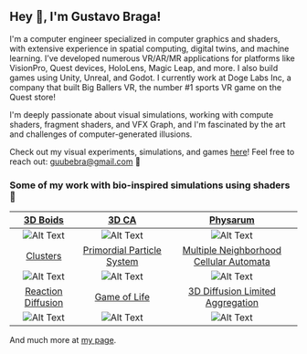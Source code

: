 ## Hey 👋, I'm Gustavo Braga!

I'm a computer engineer specialized in computer graphics and shaders, with extensive experience in spatial computing, digital twins, and machine learning. I’ve developed numerous VR/AR/MR applications for platforms like VisionPro, Quest devices, HoloLens, Magic Leap, and more. I also build games using Unity, Unreal, and Godot. I currently work at Doge Labs Inc, a company that built Big Ballers VR, the number #1 sports VR game on the Quest store!

I'm deeply passionate about visual simulations, working with compute shaders, fragment shaders, and VFX Graph, and I'm fascinated by the art and challenges of computer-generated illusions.

Check out my visual experiments, simulations, and games [here](https://gubebra.itch.io/)! Feel free to reach out: guubebra@gmail.com 📧

<!-- <a href="https://github.com/Gustavobb/github-readme-stats"><img align="center" src="https://github-readme-stats.vercel.app/api?username=Gustavobb&show_icons=true&include_all_commits=true&count_private=true&theme=react&hide_border=true&bg_color=1F222E&title_color=F85D7F&icon_color=F8D866" height="192px" alt="gustavobb github stats" /></a>

<a href="https://github.com/Gustavobb/github-readme-stats"><img align="center" src="https://github-readme-stats.vercel.app/api/top-langs/?username=Gustavobb&langs_count=8&layout=compact&theme=react&hide_border=true&bg_color=1F222E&title_color=F85D7F&icon_color=F8D866&hide=Jupyter%20Notebook" height="192px" /></a>
 -->
### Some of my work with bio-inspired simulations using shaders 🐞

[3D Boids](https://gubebra.itch.io/3d-boids-exp-13)|[3D CA](https://gubebra.itch.io/3d-cyclic-cellular-automata-exp-12)|[Physarum](https://gubebra.itch.io/multiple-species-physarum)
:-------------------------:|:-------------------------:|:-------------------------:
![Alt Text](https://img.itch.zone/aW1hZ2UvMTk1NjA1My8xMTUxMTM5NS5naWY=/original/TjkMx4.gif) |![Alt Text](https://img.itch.zone/aW1hZ2UvMTk1NTcxOS8xMTUwMTQ1Ni5naWY=/original/DLD9Ma.gif) |![Alt Text](https://img.itch.zone/aW1hZ2UvMjMxODc0MC8xMzczNjgyMC5naWY=/original/R9fJzF.gif)
[Clusters](https://gubebra.itch.io/clusters-exp-10)|[Primordial Particle System](https://gubebra.itch.io/primordial-particle-system)|[Multiple Neighborhood Cellular Automata](https://gubebra.itch.io/multiple-neighborhood-cellular-automata-exp-5)
![Alt Text](https://img.itch.zone/aW1hZ2UvMTkyMDMwNS8xMTMzMzgxMi5naWY=/original/AyYW7O.gif) |![Alt Text](https://img.itch.zone/aW1hZ2UvMTkxNzExNy8xMTI3MTA5Ny5naWY=/original/z9GDj1.gif) |![Alt Text](https://img.itch.zone/aW1hZ2UvMTg4NjU0Ni8xMTA4NjQ4Ny5naWY=/original/ATg0OF.gif)
[Reaction Diffusion](https://gubebra.itch.io/reaction-diffusion-exp-3)|[Game of Life](https://gubebra.itch.io/game-of-life-exp-4)|[3D Diffusion Limited Aggregation](https://gubebra.itch.io/3d-diffusion-limited-aggregation-exp-14)
![Alt Text](https://img.itch.zone/aW1hZ2UvMTg4NjA2OS8xMTA4MzIxMC5naWY=/original/8ryXRF.gif) |![Alt Text](https://img.itch.zone/aW1hZ2UvMTg4MjUxMi8xMTA4NjA1MC5naWY=/original/5O0uyZ.gif) |![Alt Text](https://img.itch.zone/aW1hZ2UvMTk1ODg1MS8xMTUxOTc5OS5naWY=/original/iPDJqi.gif)

And much more at [my page](https://gubebra.itch.io/).
